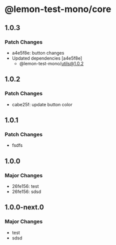 # @lemon-test-mono/core

## 1.0.3

### Patch Changes

- a4e5f8e: button changes
- Updated dependencies [a4e5f8e]
  - @lemon-test-mono/utils@1.0.2

## 1.0.2

### Patch Changes

- cabe25f: update button color

## 1.0.1

### Patch Changes

- fsdfs

## 1.0.0

### Major Changes

- 26fe156: test
- 26fe156: sdsd

## 1.0.0-next.0

### Major Changes

- test
- sdsd
